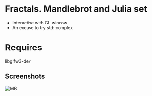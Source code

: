 # Fractals. Mandlebrot and Julia set
* Interactive with GL window
* An excuse to try std::complex

# Requires
libglfw3-dev

## Screenshots
![MB](output/Mb1.png)
